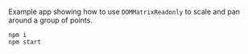 Example app showing how to use `DOMMatrixReadonly` to scale and pan around a group of points.

```
npm i
npm start
```
